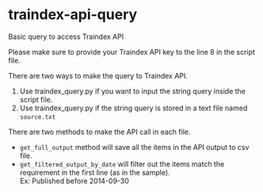 # traindex-api-query
Basic query to access Traindex API

Please make sure to provide your Traindex API key to the line 8 in the script file.

There are two ways to make the query to Traindex API.

1. Use traindex_query.py if you want to input the string query inside the script file.
2. Use traindex_query.py if the string query is stored in a text file named `source.txt`

There are two methods to make the API call in each file.
- `get_full_output` method will save all the items in the API output to csv file.
- `get_filtered_output_by_date` will filter out the items match the requirement in the first line (as in the sample).  
Ex: Published before 2014-09-30